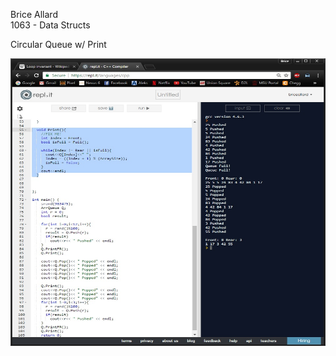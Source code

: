Brice Allard<br/>
1063 - Data Structs<br/>

Circular Queue w/ Print<br/>

<img src="/assignments/Homework_4/results.jpg" alt="results" width="600" height="460" />
